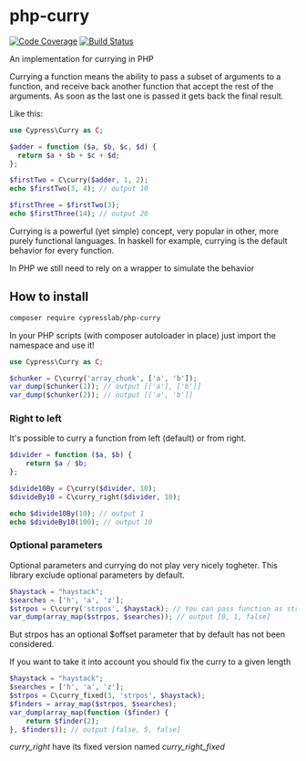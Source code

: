 # php-curry

[![Code Coverage](https://scrutinizer-ci.com/g/matteosister/php-curry/badges/coverage.png?b=master)](https://scrutinizer-ci.com/g/matteosister/php-curry/?branch=master)
[![Build Status](https://scrutinizer-ci.com/g/matteosister/php-curry/badges/build.png?b=master)](https://scrutinizer-ci.com/g/matteosister/php-curry/build-status/master)

An implementation for currying in PHP

Currying a function means the ability to pass a subset of arguments to a function, and receive back another function that accept the rest of the arguments. As soon as the last one is passed it gets back the final result.

Like this:

``` php
use Cypress\Curry as C;

$adder = function ($a, $b, $c, $d) {
  return $a + $b + $c + $d;
};

$firstTwo = C\curry($adder, 1, 2);
echo $firstTwo(3, 4); // output 10

$firstThree = $firstTwo(3);
echo $firstThree(14); // output 20
```

Currying is a powerful (yet simple) concept, very popular in other, more purely functional languages. In haskell for example, currying is the default behavior for every function.

In PHP we still need to rely on a wrapper to simulate the behavior

## How to install

``` bash
composer require cypresslab/php-curry
```

In your PHP scripts (with composer autoloader in place) just import the namespace and use it!

``` php
use Cypress\Curry as C;

$chunker = C\curry('array_chunk', ['a', 'b']);
var_dump($chunker(1)); // output [['a'], ['b']]
var_dump($chunker(2)); // output [['a', 'b']]
```

### Right to left

It's possible to curry a function from left (default) or from right.

``` php
$divider = function ($a, $b) {
    return $a / $b;
};

$divide10By = C\curry($divider, 10);
$divideBy10 = C\curry_right($divider, 10);

echo $divide10By(10); // output 1
echo $divideBy10(100); // output 10
```

### Optional parameters

Optional parameters and currying do not play very nicely togheter. This library exclude optional parameters by default.

``` php
$haystack = "haystack";
$searches = ['h', 'a', 'z'];
$strpos = C\curry('strpos', $haystack); // You can pass function as string too!
var_dump(array_map($strpos, $searches)); // output [0, 1, false]
```

But strpos has an optional $offset parameter that by default has not been considered.

If you want to take it into account you should fix the curry to a given length

``` php
$haystack = "haystack";
$searches = ['h', 'a', 'z'];
$strpos = C\curry_fixed(3, 'strpos', $haystack);
$finders = array_map($strpos, $searches);
var_dump(array_map(function ($finder) {
    return $finder(2);
}, $finders)); // output [false, 5, false]
```

*curry_right* have its fixed version named *curry_right_fixed*
